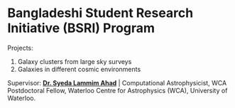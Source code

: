 # Bangladeshi Student Research Initiative (BSRI) Program
Projects: 
1. Galaxy clusters from large sky surveys
2. Galaxies in different cosmic environments

Supervisor: [**Dr. Syeda Lammim Ahad**](https://www.lammimahad.com/home) | Computational Astrophysicist, WCA Postdoctoral Fellow, Waterloo Centre for Astrophysics (WCA), University of Waterloo. 
